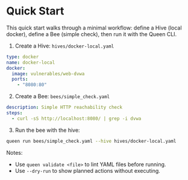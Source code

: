 # Quick Start

This quick start walks through a minimal workflow: define a Hive (local docker), define a Bee (simple check), then run it with the Queen CLI.

1) Create a Hive: `hives/docker-local.yaml`

```yaml
type: docker
name: docker-local
docker:
  image: vulnerables/web-dvwa
  ports:
    - "8080:80"
```

2) Create a Bee: `bees/simple_check.yaml`

```yaml
description: Simple HTTP reachability check
steps:
  - curl -sS http://localhost:8080/ | grep -i dvwa
```

3) Run the bee with the hive:

```bash
queen run bees/simple_check.yaml --hive hives/docker-local.yaml
```

Notes:
- Use `queen validate <file>` to lint YAML files before running.
- Use `--dry-run` to show planned actions without executing.
